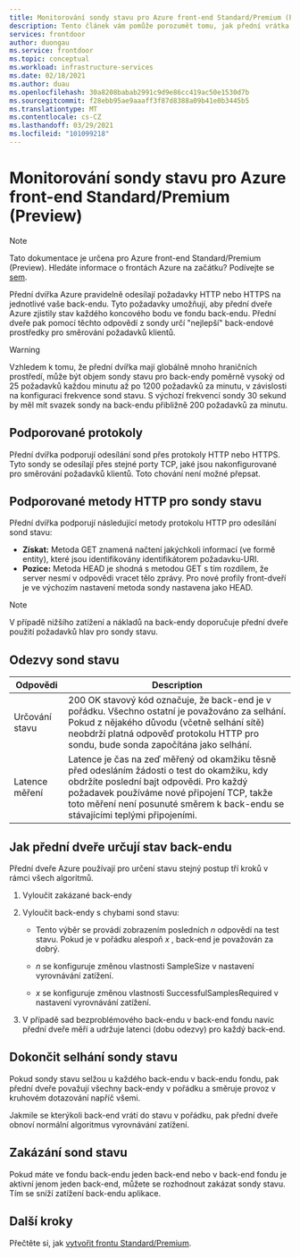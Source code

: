 ```yaml
---
title: Monitorování sondy stavu pro Azure front-end Standard/Premium (Preview)
description: Tento článek vám pomůže porozumět tomu, jak přední vrátka Azure monitoruje stav vašeho back-endu.
services: frontdoor
author: duongau
ms.service: frontdoor
ms.topic: conceptual
ms.workload: infrastructure-services
ms.date: 02/18/2021
ms.author: duau
ms.openlocfilehash: 30a8208babab2991c9d9e86cc419ac50e1530d7b
ms.sourcegitcommit: f28ebb95ae9aaaff3f87d8388a09b41e0b3445b5
ms.translationtype: MT
ms.contentlocale: cs-CZ
ms.lasthandoff: 03/29/2021
ms.locfileid: "101099218"
---
```

# <a name="azure-front-door-standardpremium-preview-health-probe-monitoring"></a>Monitorování sondy stavu pro Azure front-end Standard/Premium (Preview)

> [!Note]
> Tato dokumentace je určena pro Azure front-end Standard/Premium (Preview). Hledáte informace o frontách Azure na začátku? Podívejte se [sem](../front-door-overview.md).

Přední dvířka Azure pravidelně odesílají požadavky HTTP nebo HTTPS na jednotlivé vaše back-endu. Tyto požadavky umožňují, aby přední dveře Azure zjistily stav každého koncového bodu ve fondu back-endu. Přední dveře pak pomocí těchto odpovědí z sondy určí "nejlepší" back-endové prostředky pro směrování požadavků klientů. 

> [!WARNING]
> Vzhledem k tomu, že přední dvířka mají globálně mnoho hraničních prostředí, může být objem sondy stavu pro back-endy poměrně vysoký od 25 požadavků každou minutu až po 1200 požadavků za minutu, v závislosti na konfiguraci frekvence sond stavu. S výchozí frekvencí sondy 30 sekund by měl mít svazek sondy na back-endu přibližně 200 požadavků za minutu.

## <a name="supported-protocols"></a>Podporované protokoly

Přední dvířka podporují odesílání sond přes protokoly HTTP nebo HTTPS. Tyto sondy se odesílají přes stejné porty TCP, jaké jsou nakonfigurované pro směrování požadavků klientů. Toto chování není možné přepsat.

## <a name="supported-http-methods-for-health-probes"></a>Podporované metody HTTP pro sondy stavu

Přední dvířka podporují následující metody protokolu HTTP pro odesílání sond stavu:

* **Získat:** Metoda GET znamená načtení jakýchkoli informací (ve formě entity), které jsou identifikovány identifikátorem požadavku-URI.
* **Pozice:** Metoda HEAD je shodná s metodou GET s tím rozdílem, že server nesmí v odpovědi vracet tělo zprávy. Pro nové profily front-dveří je ve výchozím nastavení metoda sondy nastavena jako HEAD.

> [!NOTE]
> V případě nižšího zatížení a nákladů na back-endy doporučuje přední dveře použití požadavků hlav pro sondy stavu.

## <a name="health-probe-responses"></a>Odezvy sond stavu

| Odpovědi  | Description | 
| ------------- | ------------- |
| Určování stavu  |  200 OK stavový kód označuje, že back-end je v pořádku. Všechno ostatní je považováno za selhání. Pokud z nějakého důvodu (včetně selhání sítě) neobdrží platná odpověď protokolu HTTP pro sondu, bude sonda započítána jako selhání.|
| Latence měření  | Latence je čas na zeď měřený od okamžiku těsně před odesláním žádosti o test do okamžiku, kdy obdržíte poslední bajt odpovědi. Pro každý požadavek používáme nové připojení TCP, takže toto měření není posunuté směrem k back-endu se stávajícími teplými připojeními.  |

## <a name="how-front-door-determines-backend-health"></a>Jak přední dveře určují stav back-endu

Přední dveře Azure používají pro určení stavu stejný postup tří kroků v rámci všech algoritmů.

1. Vyloučit zakázané back-endy

1. Vyloučit back-endy s chybami sond stavu:

    * Tento výběr se provádí zobrazením posledních _n_ odpovědí na test stavu. Pokud je v pořádku alespoň _x_ , back-end je považován za dobrý.

    * _n_ se konfiguruje změnou vlastnosti SampleSize v nastavení vyrovnávání zatížení.

    * _x_ se konfiguruje změnou vlastnosti SuccessfulSamplesRequired v nastavení vyrovnávání zatížení.

1. V případě sad bezproblémového back-endu v back-end fondu navíc přední dveře měří a udržuje latenci (dobu odezvy) pro každý back-end.


## <a name="complete-health-probe-failure"></a>Dokončit selhání sondy stavu

Pokud sondy stavu selžou u každého back-endu v back-endu fondu, pak přední dveře považují všechny back-endy v pořádku a směruje provoz v kruhovém dotazování napříč všemi.

Jakmile se kterýkoli back-end vrátí do stavu v pořádku, pak přední dveře obnoví normální algoritmus vyrovnávání zatížení.

## <a name="disabling-health-probes"></a>Zakázání sond stavu

Pokud máte ve fondu back-endu jeden back-end nebo v back-end fondu je aktivní jenom jeden back-end, můžete se rozhodnout zakázat sondy stavu. Tím se sníží zatížení back-endu aplikace.

## <a name="next-steps"></a>Další kroky

Přečtěte si, jak [vytvořit frontu Standard/Premium](create-front-door-portal.md).
